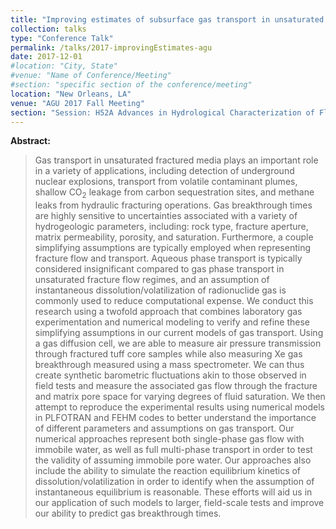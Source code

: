 ```yaml
---
title: "Improving estimates of subsurface gas transport in unsaturated fractured media using field tracer data and numerical methods"
collection: talks
type: "Conference Talk"
permalink: /talks/2017-improvingEstimates-agu
date: 2017-12-01
#location: "City, State"
#venue: "Name of Conference/Meeting"
#section: "specific section of the conference/meeting"
location: "New Orleans, LA"
venue: "AGU 2017 Fall Meeting"
section: "Session: H52A Advances in Hydrological Characterization of Flow and Transport in Fractured Media: Numerical and Experimental Observations II"
---
```


<!-- This is a description of your conference proceedings talk, note the different field in type. You can put anything in this field. -->

**Abstract:**
> Gas transport in unsaturated fractured media plays an important role in a variety of applications, including detection of underground nuclear explosions, transport from volatile contaminant plumes, shallow CO<sub>2</sub> leakage from carbon sequestration sites, and methane leaks from hydraulic fracturing operations. Gas breakthrough times are highly sensitive to uncertainties associated with a variety of hydrogeologic parameters, including: rock type, fracture aperture, matrix permeability, porosity, and saturation. Furthermore, a couple simplifying assumptions are typically employed when representing fracture flow and transport. Aqueous phase transport is typically considered insignificant compared to gas phase transport in unsaturated fracture flow regimes, and an assumption of instantaneous dissolution/volatilization of radionuclide gas is commonly used to reduce computational expense. We conduct this research using a twofold approach that combines laboratory gas experimentation and numerical modeling to verify and refine these simplifying assumptions in our current models of gas transport. Using a gas diffusion cell, we are able to measure air pressure transmission through fractured tuff core samples while also measuring Xe gas breakthrough measured using a mass spectrometer. We can thus create synthetic barometric fluctuations akin to those observed in field tests and measure the associated gas flow through the fracture and matrix pore space for varying degrees of fluid saturation. We then attempt to reproduce the experimental results using numerical models in PLFOTRAN and FEHM codes to better understand the importance of different parameters and assumptions on gas transport. Our numerical approaches represent both single-phase gas flow with immobile water, as well as full multi-phase transport in order to test the validity of assuming immobile pore water. Our approaches also include the ability to simulate the reaction equilibrium kinetics of dissolution/volatilization in order to identify when the assumption of instantaneous equilibrium is reasonable. These efforts will aid us in our application of such models to larger, field-scale tests and improve our ability to predict gas breakthrough times.
